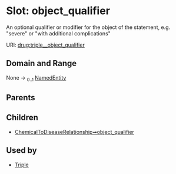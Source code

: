 
# Slot: object_qualifier


An optional qualifier or modifier for the object of the statement, e.g. "severe" or "with additional complications"

URI: [drug:triple__object_qualifier](http://w3id.org/ontogpt/drug/triple__object_qualifier)


## Domain and Range

None &#8594;  <sub>0..1</sub> [NamedEntity](NamedEntity.md)

## Parents


## Children

 *  [ChemicalToDiseaseRelationship➞object_qualifier](ChemicalToDiseaseRelationship_object_qualifier.md)

## Used by

 * [Triple](Triple.md)
